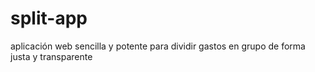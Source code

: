 # split-app
aplicación web sencilla y potente para dividir gastos en grupo de forma justa y transparente
